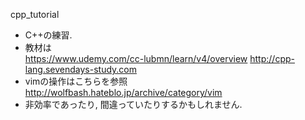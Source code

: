 cpp_tutorial
- C++の練習.
- 教材は  
https://www.udemy.com/cc-lubmn/learn/v4/overview
http://cpp-lang.sevendays-study.com
- vimの操作はこちらを参照  
http://wolfbash.hateblo.jp/archive/category/vim
- 非効率であったり, 間違っていたりするかもしれません.
